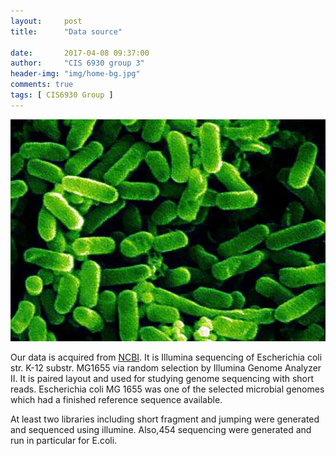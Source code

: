 ```yaml
---
layout:     post
title:      "Data source"

date:       2017-04-08 09:37:00
author:     "CIS 6930 group 3"
header-img: "img/home-bg.jpg"
comments: true
tags: [ CIS6930 Group ]
---
```


<img src="https://github.com/cis6930/cis6930.github.io/blob/master/img/e.coli.jpg" class="img-responsive" alt="">

Our data is acquired from [NCBI](https://www.ncbi.nlm.nih.gov/sra/SRX016044[accn). It is Illumina sequencing of Escherichia coli str. K-12 substr. MG1655 via random selection by Illumina Genome Analyzer II. It is paired layout and used for studying genome sequencing with short reads. Escherichia coli MG 1655 was one of the selected microbial genomes which had a finished reference sequence available.

At least two libraries including short fragment and jumping were generated and sequenced using illumine. Also,454 sequencing were generated and run in particular for E.coli. 
